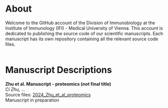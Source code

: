 # About
Welcome to the GitHub account of the Division of Immunobiology at the Institute of Immunology (IFI) - Medical University of Vienna. This account is dedicated to publishing the source code of our scientific manuscripts. Each manuscript has its own repository containing all the relevant source code files. <br><br>



# Manuscript Descriptions
**Zhu et al. Manuscript - proteomics (not final title)**<br>
*Ci Zhu, ...*<br>
Source files: [2024_Zhu_et_al_proteomics](https://github.com/medunivienna-IFI-immunobiology/2024_Zhu_Tcell-activation-phospho-acetyl)<br>
Manuscript in preparation<br>

